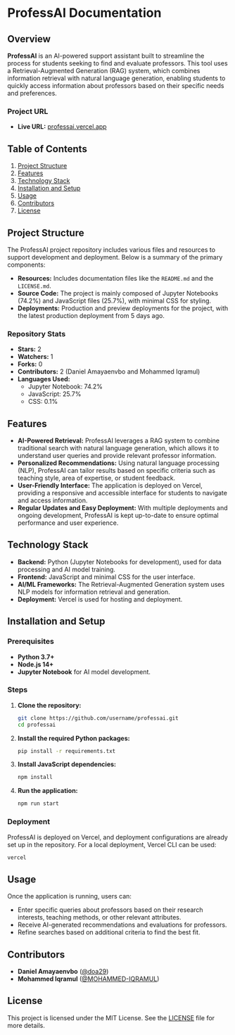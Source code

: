 # ProfessAI Documentation

## Overview
**ProfessAI** is an AI-powered support assistant built to streamline the process for students seeking to find and evaluate professors. This tool uses a Retrieval-Augmented Generation (RAG) system, which combines information retrieval with natural language generation, enabling students to quickly access information about professors based on their specific needs and preferences.

### Project URL
- **Live URL:** [professai.vercel.app](https://professai.vercel.app)

## Table of Contents
1. [Project Structure](#project-structure)
2. [Features](#features)
3. [Technology Stack](#technology-stack)
4. [Installation and Setup](#installation-and-setup)
5. [Usage](#usage)
6. [Contributors](#contributors)
7. [License](#license)

## Project Structure
The ProfessAI project repository includes various files and resources to support development and deployment. Below is a summary of the primary components:
- **Resources:** Includes documentation files like the `README.md` and the `LICENSE.md`.
- **Source Code:** The project is mainly composed of Jupyter Notebooks (74.2%) and JavaScript files (25.7%), with minimal CSS for styling.
- **Deployments:** Production and preview deployments for the project, with the latest production deployment from 5 days ago.

### Repository Stats
- **Stars:** 2
- **Watchers:** 1
- **Forks:** 0
- **Contributors:** 2 (Daniel Amayaenvbo and Mohammed Iqramul)
- **Languages Used:**
  - Jupyter Notebook: 74.2%
  - JavaScript: 25.7%
  - CSS: 0.1%

## Features
- **AI-Powered Retrieval:** ProfessAI leverages a RAG system to combine traditional search with natural language generation, which allows it to understand user queries and provide relevant professor information.
- **Personalized Recommendations:** Using natural language processing (NLP), ProfessAI can tailor results based on specific criteria such as teaching style, area of expertise, or student feedback.
- **User-Friendly Interface:** The application is deployed on Vercel, providing a responsive and accessible interface for students to navigate and access information.
- **Regular Updates and Easy Deployment:** With multiple deployments and ongoing development, ProfessAI is kept up-to-date to ensure optimal performance and user experience.

## Technology Stack
- **Backend:** Python (Jupyter Notebooks for development), used for data processing and AI model training.
- **Frontend:** JavaScript and minimal CSS for the user interface.
- **AI/ML Frameworks:** The Retrieval-Augmented Generation system uses NLP models for information retrieval and generation.
- **Deployment:** Vercel is used for hosting and deployment.

## Installation and Setup
### Prerequisites
- **Python 3.7+**
- **Node.js 14+**
- **Jupyter Notebook** for AI model development.
  
### Steps
1. **Clone the repository:**
   ```bash
   git clone https://github.com/username/professai.git
   cd professai
   ```

2. **Install the required Python packages:**
   ```bash
   pip install -r requirements.txt
   ```

3. **Install JavaScript dependencies:**
   ```bash
   npm install
   ```

4. **Run the application:**
   ```bash
   npm run start
   ```

### Deployment
ProfessAI is deployed on Vercel, and deployment configurations are already set up in the repository. For a local deployment, Vercel CLI can be used:
```bash
vercel
```

## Usage
Once the application is running, users can:
- Enter specific queries about professors based on their research interests, teaching methods, or other relevant attributes.
- Receive AI-generated recommendations and evaluations for professors.
- Refine searches based on additional criteria to find the best fit.

## Contributors
- **Daniel Amayaenvbo** ([@doa29](https://github.com/doa29))
- **Mohammed Iqramul** ([@MOHAMMED-IQRAMUL](https://github.com/MOHAMMED-IQRAMUL))

## License
This project is licensed under the MIT License. See the [LICENSE](./LICENSE) file for more details.
